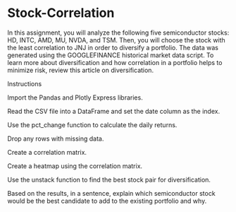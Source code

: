# Stock-Correlation

In this assignment, you will analyze the following five semiconductor stocks: HD, INTC, AMD, MU, NVDA, and TSM. Then, you will choose the stock with the least correlation to JNJ in order to diversify a portfolio. The data was generated using the GOOGLEFINANCE historical market data script.
To learn more about diversification and how correlation in a portfolio helps to minimize risk, review this article on diversification.

Instructions


Import the Pandas and Plotly Express libraries.


Read the CSV file into a DataFrame and set the date column as the index.


Use the pct_change function to calculate the daily returns.


Drop any rows with missing data.


Create a correlation matrix.


Create a heatmap using the correlation matrix.


Use the unstack function to find the best stock pair for diversification.


Based on the results, in a sentence, explain which semiconductor stock would be the best candidate to add to the existing portfolio and why.
